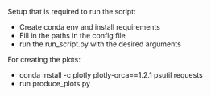 Setup that is required to run the script: 
- Create conda env and install requirements
- Fill in the paths in the config file
- run the run_script.py with the desired arguments


For creating the plots:
- conda install -c plotly plotly-orca==1.2.1 psutil requests
- run produce_plots.py
